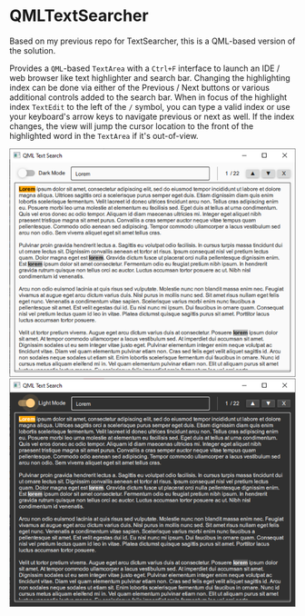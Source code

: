# QMLTextSearcher
Based on my previous repo for TextSearcher, this is a QML-based version of the solution.

Provides a `QML`-based `TextArea` with a `Ctrl+F` interface to launch an IDE / web browser like text highlighter and search bar. Changing the highlighting index can be done via either of the Previous / Next buttons or various additional controls added to the search bar. When in focus of the highlight index `TextEdit` to the left of the `/` symbol, you can type a valid index or use your keyboard's arrow keys to navigate previous or next as well. If the index changes, the view will jump the cursor location to the front of the highlighted word in the `TextArea` if it's out-of-view.

![alt text](https://github.com/B1anky/QMLTextSearcher/blob/main/LightMode.png?raw=true)
![alt text](https://github.com/B1anky/QMLTextSearcher/blob/main/DarkMode.png?raw=true)
